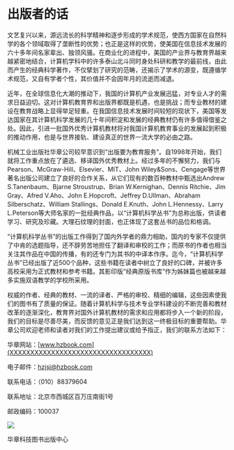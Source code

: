    

# 出版者的话

文艺复兴以来，源远流长的科学精神和逐步形成的学术规范，使西方国家在自然科学的各个领域取得了垄断性的优势；也正是这样的优势，使美国在信息技术发展的六十多年间名家辈出、独领风骚。在商业化的进程中，美国的产业界与教育界越来越紧密地结合，计算机学科中的许多泰山北斗同时身处科研和教学的最前线，由此而产生的经典科学著作，不仅擘划了研究的范畴，还揭示了学术的源变，既遵循学术规范，又自有学者个性，其价值并不会因年月的流逝而减退。

近年，在全球信息化大潮的推动下，我国的计算机产业发展迅猛，对专业人才的需求日益迫切。这对计算机教育界和出版界都既是机遇，也是挑战；而专业教材的建设在教育战略上显得举足轻重。在我国信息技术发展时间较短的现状下，美国等发达国家在其计算机科学发展的几十年间积淀和发展的经典教材仍有许多值得借鉴之处。因此，引进一批国外优秀计算机教材将对我国计算机教育事业的发展起到积极的推动作用，也是与世界接轨、建设真正的世界一流大学的必由之路。

机械工业出版社华章公司较早意识到“出版要为教育服务”。自1998年开始，我们就将工作重点放在了遴选、移译国外优秀教材上。经过多年的不懈努力，我们与Pearson、McGraw-Hill、Elsevier、MIT、John Wiley&Sons、Cengage等世界著名出版公司建立了良好的合作关系，从它们现有的数百种教材中甄选出Andrew S.Tanenbaum、Bjarne Stroustrup、Brian W.Kernighan、Dennis Ritchie、Jim Gray、Afred V.Aho、John E.Hopcroft、Jeffrey D.Ullman、Abraham Silberschatz、William Stallings、Donald E.Knuth、John L.Hennessy、Larry L.Peterson等大师名家的一批经典作品，以“计算机科学丛书”为总称出版，供读者学习、研究及珍藏。大理石纹理的封面，也正体现了这套丛书的品位和格调。

“计算机科学丛书”的出版工作得到了国内外学者的鼎力相助，国内的专家不仅提供了中肯的选题指导，还不辞劳苦地担任了翻译和审校的工作；而原书的作者也相当关注其作品在中国的传播，有的还专门为其书的中译本作序。迄今，“计算机科学丛书”已经出版了近500个品种，这些书籍在读者中树立了良好的口碑，并被许多高校采用为正式教材和参考书籍。其影印版“经典原版书库”作为姊妹篇也被越来越多实施双语教学的学校所采用。

权威的作者、经典的教材、一流的译者、严格的审校、精细的编辑，这些因素使我们的图书有了质量的保证。随着计算机科学与技术专业学科建设的不断完善和教材改革的逐渐深化，教育界对国外计算机教材的需求和应用都将步入一个新的阶段，我们的目标是尽善尽美，而反馈的意见正是我们达到这一终极目标的重要帮助。华章公司欢迎老师和读者对我们的工作提出建议或给予指正，我们的联系方法如下：

华章网站：[www.hzbook.com](XXXXXXXXXXXXXXXXXXXXXXXXXXXXXXXXXX)

电子邮件：hzjsj@hzbook.com

联系电话：（010）88379604

联系地址：北京市西城区百万庄南街1号

邮政编码：100037

![](0-Assets/Epubook/程序员编程语言经典合集（计算机科学丛书5册套装），javapython编程语言含经典教材龙书《编译原理》%20(Bruce%20Eckel%20%20Alfred%20V.%20Aho%20%20Monica%20S.%20Lam%20etc.)%20(Z-Library)/images/image07870.jpeg)

华章科技图书出版中心